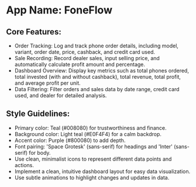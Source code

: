 # **App Name**: FoneFlow

## Core Features:

- Order Tracking: Log and track phone order details, including model, variant, order date, price, cashback, and credit card used.
- Sale Recording: Record dealer sales, input selling price, and automatically calculate profit amount and percentage.
- Dashboard Overview: Display key metrics such as total phones ordered, total invested (with and without cashback), total revenue, total profit, and average profit per unit.
- Data Filtering: Filter orders and sales data by date range, credit card used, and dealer for detailed analysis.

## Style Guidelines:

- Primary color: Teal (#008080) for trustworthiness and finance.
- Background color: Light teal (#E0F4F4) for a calm backdrop.
- Accent color: Purple (#800080) to add depth.
- Font pairing: 'Space Grotesk' (sans-serif) for headings and 'Inter' (sans-serif) for body.
- Use clean, minimalist icons to represent different data points and actions.
- Implement a clean, intuitive dashboard layout for easy data visualization.
- Use subtle animations to highlight changes and updates in data.